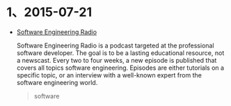 # 1、2015-07-21
* [Software Engineering Radio](http://www.se-radio.net/)

  Software Engineering Radio is a podcast targeted at the professional software developer. The goal is to be a lasting educational resource, not a newscast. Every two to four weeks, a new episode is published that covers all topics software engineering. Episodes are either tutorials on a specific topic, or an interview with a well-known expert from the software engineering world.

  > software
